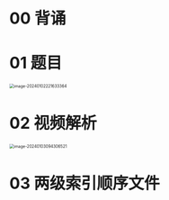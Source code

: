# 00 背诵





# 01 题目

<img src="C:\Users\51532\AppData\Roaming\Typora\typora-user-images\image-20240102221633364.png" alt="image-20240102221633364" style="zoom:50%;" />



# 02 视频解析

<img src="https://cvp.oss-cn-shanghai.aliyuncs.com/picgo/202401030943626.png" alt="image-20240103094306521" style="zoom:50%;" />



# 03 两级索引顺序文件

